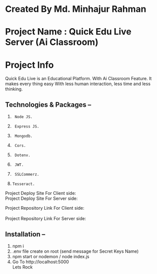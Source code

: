 # Created By Md. Minhajur Rahman

# Project Name : Quick Edu Live Server (Ai Classroom)

# Project Info
Quick Edu Live is an Educational Platform. With Ai Classroom Feature. It makes every thing easy With less human interaction, less time and less thinking.

## Technologies & Packages  –
1.      Node JS.
2.      Express JS.
3.      Mongodb.
4.      Cors.
5.      Dotenv.
8.      JWT.
9.      SSLCommerz.
10.     Tesseract.

Project Deploy Site For Client side: 
  \
Project Deploy Site For Server side: 


Project Repository Link For Client side:  
\
Project Repository Link For Server side: 

## Installation  –
1. npm i
2. .env file create on root (send message for Secret Keys Name)
3. npm start or nodemon / node index.js
4. Go To http://localhost:5000
\
Lets Rock
